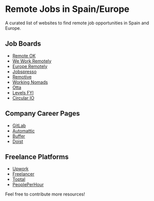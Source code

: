 # Remote Jobs in Spain/Europe

A curated list of websites to find remote job opportunities in Spain and Europe.

## Job Boards
- [Remote OK](https://remoteok.io/)
- [We Work Remotely](https://weworkremotely.com/)
- [Europe Remotely](https://europeremotely.com/)
- [Jobspresso](https://jobspresso.co/)
- [Remotive](https://remotive.io/)
- [Working Nomads](https://www.workingnomads.co/jobs)
- [Otta](https://otta.com)
- [Levels FYI](https://www.levels.fyi/jobs)
- [Circular IO](https://circular.io/job-offers)

## Company Career Pages
- [GitLab](https://about.gitlab.com/jobs/)
- [Automattic](https://automattic.com/work-with-us/)
- [Buffer](https://buffer.com/journey#jobs)
- [Doist](https://doist.com/careers)

## Freelance Platforms
- [Upwork](https://www.upwork.com/)
- [Freelancer](https://www.freelancer.com/)
- [Toptal](https://www.toptal.com/)
- [PeoplePerHour](https://www.peopleperhour.com/)

Feel free to contribute more resources!

